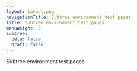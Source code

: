 ```yaml
---
layout: layout.pug
navigationTitle: Subtree environment test pages
title: Subtree environment test pages
menuWeight: 5
subtree:
  beta: false
  draft: false
---
```


Subtree environment test pages

